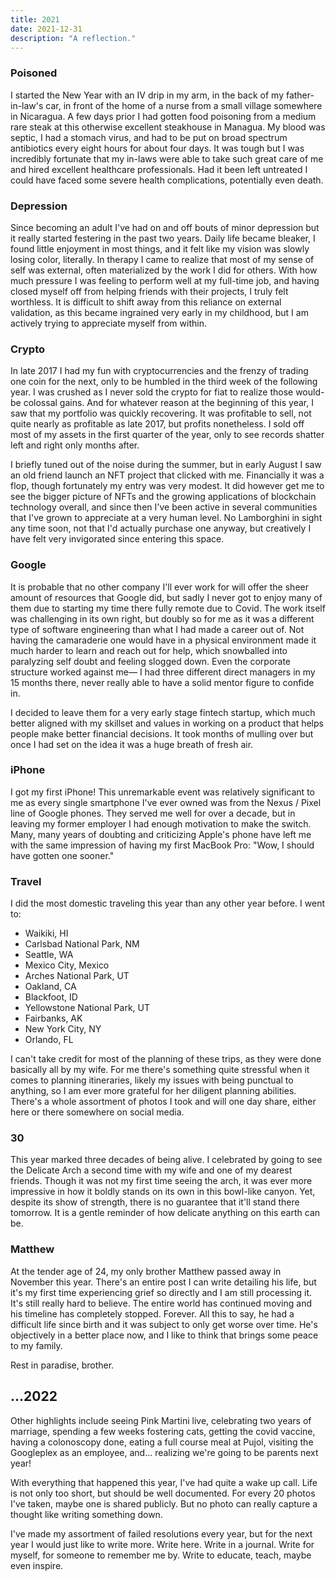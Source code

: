 ```yaml
---
title: 2021
date: 2021-12-31
description: "A reflection."
---
```


### Poisoned
I started the New Year with an IV drip in my arm, in the back of my father-in-law's car, in front of the home of a nurse from a small village somewhere in Nicaragua. A few days prior I had gotten food poisoning from a medium rare steak at this otherwise excellent steakhouse in Managua. My blood was septic, I had a stomach virus, and had to be put on broad spectrum antibiotics every eight hours for about four days. It was tough but I was incredibly fortunate that my in-laws were able to take such great care of me and hired excellent healthcare professionals. Had it been left untreated I could have faced some severe health complications, potentially even death.

### Depression
Since becoming an adult I've had on and off bouts of minor depression but it really started festering in the past two years. Daily life became bleaker, I found little enjoyment in most things, and it felt like my vision was slowly losing color, literally. In therapy I came to realize that most of my sense of self was external, often materialized by the work I did for others. With how much pressure I was feeling to perform well at my full-time job, and having closed myself off from helping friends with their projects, I truly felt worthless. It is difficult to shift away from this reliance on external validation, as this became ingrained very early in my childhood, but I am actively trying to appreciate myself from within.

### Crypto
In late 2017 I had my fun with cryptocurrencies and the frenzy of trading one coin for the next, only to be humbled in the third week of the following year. I was crushed as I never sold the crypto for fiat to realize those would-be colossal gains. And for whatever reason at the beginning of this year, I saw that my portfolio was quickly recovering. It was profitable to sell, not quite nearly as profitable as late 2017, but profits nonetheless. I sold off most of my assets in the first quarter of the year, only to see records shatter left and right only months after.

I briefly tuned out of the noise during the summer, but in early August I saw an old friend launch an NFT project that clicked with me. Financially it was a flop, though fortunately my entry was very modest. It did however get me to see the bigger picture of NFTs and the growing applications of blockchain technology overall, and since then I've been active in several communities that I've grown to appreciate at a very human level. No Lamborghini in sight any time soon, not that I'd actually purchase one anyway, but creatively I have felt very invigorated since entering this space.

### Google
It is probable that no other company I'll ever work for will offer the sheer amount of resources that Google did, but sadly I never got to enjoy many of them due to starting my time there fully remote due to Covid. The work itself was challenging in its own right, but doubly so for me as it was a different type of software engineering than what I had made a career out of. Not having the camaraderie one would have in a physical environment made it much harder to learn and reach out for help, which snowballed into paralyzing self doubt and feeling slogged down. Even the corporate structure worked against me— I had three different direct managers in my 15 months there, never really able to have a solid mentor figure to confide in.

I decided to leave them for a very early stage fintech startup, which much better aligned with my skillset and values in working on a product that helps people make better financial decisions. It took months of mulling over but once I had set on the idea it was a huge breath of fresh air.

### iPhone
I got my first iPhone! This unremarkable event was relatively significant to me as every single smartphone I've ever owned was from the Nexus / Pixel line of Google phones. They served me well for over a decade, but in leaving my former employer I had enough motivation to make the switch. Many, many years of doubting and criticizing Apple's phone have left me with the same impression of having my first MacBook Pro: "Wow, I should have gotten one sooner."

### Travel
I did the most domestic traveling this year than any other year before. I went to:

- Waikiki, HI
- Carlsbad National Park, NM
- Seattle, WA
- Mexico City, Mexico
- Arches National Park, UT
- Oakland, CA
- Blackfoot, ID
- Yellowstone National Park, UT
- Fairbanks, AK
- New York City, NY
- Orlando, FL

I can't take credit for most of the planning of these trips, as they were done basically all by my wife. For me there's something quite stressful when it comes to planning itineraries, likely my issues with being punctual to anything, so I am ever more grateful for her diligent planning abilities. There's a whole assortment of photos I took and will one day share, either here or there somewhere on social media.

### 30
This year marked three decades of being alive. I celebrated by going to see the Delicate Arch a second time with my wife and one of my dearest friends. Though it was not my first time seeing the arch, it was ever more impressive in how it boldly stands on its own in this bowl-like canyon. Yet, despite its show of strength, there is no guarantee that it'll stand there tomorrow. It is a gentle reminder of how delicate anything on this earth can be.

### Matthew
At the tender age of 24, my only brother Matthew passed away in November this year. There's an entire post I can write detailing his life, but it's my first time experiencing grief so directly and I am still processing it. It's still really hard to believe. The entire world has continued moving and his timeline has completely stopped. Forever. All this to say, he had a difficult life since birth and it was subject to only get worse over time. He's objectively in a better place now, and I like to think that brings some peace to my family.

Rest in paradise, brother.

## ...2022
Other highlights include seeing Pink Martini live, celebrating two years of marriage, spending a few weeks fostering cats, getting the covid vaccine, having a colonoscopy done, eating a full course meal at Pujol, visiting the Googleplex as an employee, and... realizing we're going to be parents next year!

With everything that happened this year, I've had quite a wake up call. Life is not only too short, but should be well documented. For every 20 photos I've taken, maybe one is shared publicly. But no photo can really capture a thought like writing something down.

I've made my assortment of failed resolutions every year, but for the next year I would just like to write more. Write here. Write in a journal. Write for myself, for someone to remember me by. Write to educate, teach, maybe even inspire.